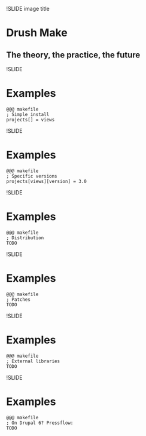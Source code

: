 !SLIDE image title
# Drush Make
## The theory, the practice, the future

!SLIDE
# Examples
    @@@ makefile
    ; Simple install
    projects[] = views

!SLIDE
# Examples
    @@@ makefile
    ; Specific versions
    projects[views][version] = 3.0

!SLIDE
# Examples
    @@@ makefile
    ; Distribution
    TODO

!SLIDE
# Examples
    @@@ makefile
    ; Patches
    TODO

!SLIDE
# Examples
    @@@ makefile
    ; External libraries
    TODO

!SLIDE
# Examples
    @@@ makefile
    ; On Drupal 6? Pressflow:
	TODO
